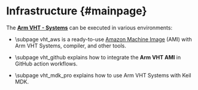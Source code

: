 # Infrastructure {#mainpage}

The [**Arm VHT - Systems**](../../simulation/html/index.html) can be executed in various environments:

  - \subpage vht_aws is a ready-to-use [Amazon Machine Image](https://docs.aws.amazon.com/AWSEC2/latest/UserGuide/AMIs.html) (AMI) with Arm VHT Systems, compiler, and other tools. 

  - \subpage vht_github explains how to integrate the **Arm VHT AMI** in GitHub action workflows.

  - \subpage vht_mdk_pro explains how to use Arm VHT Systems with Keil MDK.
